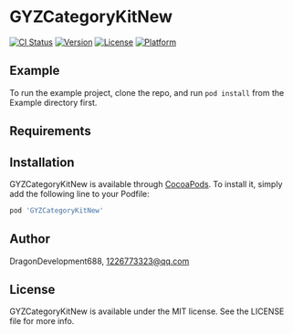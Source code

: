 # GYZCategoryKitNew

[![CI Status](http://img.shields.io/travis/DragonDevelopment688/GYZCategoryKitNew.svg?style=flat)](https://travis-ci.org/DragonDevelopment688/GYZCategoryKitNew)
[![Version](https://img.shields.io/cocoapods/v/GYZCategoryKitNew.svg?style=flat)](http://cocoapods.org/pods/GYZCategoryKitNew)
[![License](https://img.shields.io/cocoapods/l/GYZCategoryKitNew.svg?style=flat)](http://cocoapods.org/pods/GYZCategoryKitNew)
[![Platform](https://img.shields.io/cocoapods/p/GYZCategoryKitNew.svg?style=flat)](http://cocoapods.org/pods/GYZCategoryKitNew)

## Example

To run the example project, clone the repo, and run `pod install` from the Example directory first.

## Requirements

## Installation

GYZCategoryKitNew is available through [CocoaPods](http://cocoapods.org). To install
it, simply add the following line to your Podfile:

```ruby
pod 'GYZCategoryKitNew'
```

## Author

DragonDevelopment688, 1226773323@qq.com

## License

GYZCategoryKitNew is available under the MIT license. See the LICENSE file for more info.
